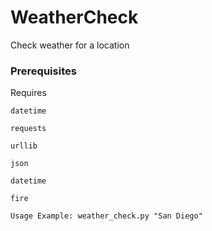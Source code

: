 # WeatherCheck
Check weather for a location

### Prerequisites

Requires
 
 `datetime`
 
 `requests`
 
 `urllib`
 
 `json`
 
 `datetime`
 
 `fire`

```
Usage Example: weather_check.py "San Diego"
```